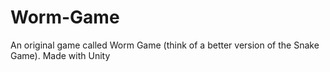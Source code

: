 # Worm-Game
An original game called Worm Game (think of a better version of the Snake Game).
Made with Unity
